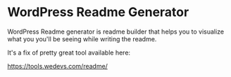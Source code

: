 # WordPress Readme Generator


WordPress Readme generator is readme builder that helps you to visualize what you you'll be seeing while writing the readme.

It's a fix of pretty great tool available here:

https://tools.wedevs.com/readme/
